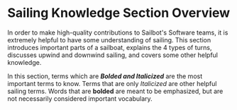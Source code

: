# Sailing Knowledge Section Overview

In order to make high-quality contributions to Sailbot's Software teams, it is extremely helpful to have some
understanding of sailing. This section introduces important parts of a sailboat, explains the 4 types of turns,
discusses upwind and downwind sailing, and covers some other helpful knowledge.

In this section, terms which are _**Bolded and Italicized**_ are the most important terms to know.
Terms that are only _Italicized_ are other helpful sailing terms.
Words that are **bolded** are meant to be emphasized, but are not necessarily considered important vocabulary.
